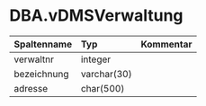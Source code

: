 # DBA.vDMSVerwaltung

|Spaltenname|Typ|Kommentar|
|:----------|:--|:--------|
|verwaltnr|integer||
|bezeichnung|varchar(30)||
|adresse|char(500)||
